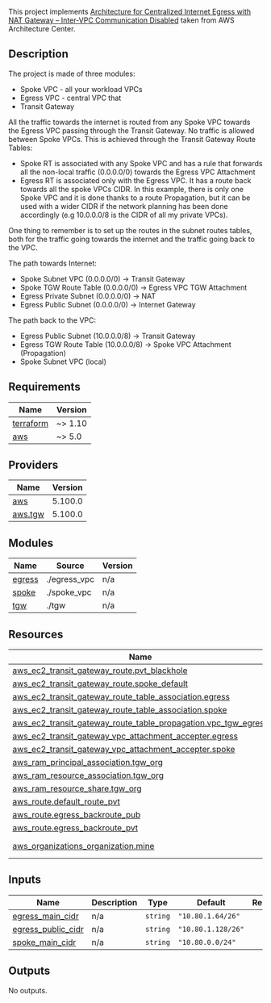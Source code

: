 This project implements [Architecture for Centralized Internet Egress with NAT Gateway – Inter-VPC Communication Disabled](https://aws.amazon.com/architecture/?cards-all.sort-by=item.additionalFields.sortDate&cards-all.sort-order=desc&awsf.content-type=*all&awsf.methodology=*all&awsf.tech-category=*all&awsf.industries=*all&cards-all.q=egress&cards-all.q_operator=AND&awsm.page-cards-all=1) taken from AWS Architecture Center.

## Description

The project is made of three modules:
* Spoke VPC - all your workload VPCs
* Egress VPC - central VPC that
* Transit Gateway

All the traffic towards the internet is routed from any Spoke VPC towards the Egress VPC passing through the Transit Gateway. No traffic is allowed between Spoke VPCs. This is achieved through the Transit Gateway Route Tables:
* Spoke RT is associated with any Spoke VPC and has a rule that forwards all the non-local traffic (0.0.0.0/0) towards the Egress VPC Attachment
* Egress RT is associated only with the Egress VPC. It has a route back towards all the spoke VPCs CIDR. In this example, there is only one Spoke VPC and it is done thanks to a route Propagation, but it can be used with a wider CIDR if the network planning has been done accordingly (e.g 10.0.0.0/8 is the CIDR of all my private VPCs).

One thing to remember is to set up the routes in the subnet routes tables, both for the traffic going towards the internet and the traffic going back to the VPC.


The path towards Internet:
* Spoke Subnet VPC (0.0.0.0/0) -> Transit Gateway
* Spoke TGW Route Table  (0.0.0.0/0) ->  Egress VPC TGW Attachment
* Egress Private Subnet (0.0.0.0/0) -> NAT
* Egress Public Subnet (0.0.0.0/0) -> Internet Gateway

The path back to the VPC:
* Egress Public Subnet (10.0.0.0/8) -> Transit Gateway
* Egress TGW Route Table (10.0.0.0/8) -> Spoke VPC Attachment (Propagation)
* Spoke Subnet VPC (local)

<!-- BEGIN_TF_DOCS -->
## Requirements

| Name | Version |
|------|---------|
| <a name="requirement_terraform"></a> [terraform](#requirement\_terraform) | ~> 1.10 |
| <a name="requirement_aws"></a> [aws](#requirement\_aws) | ~> 5.0 |

## Providers

| Name | Version |
|------|---------|
| <a name="provider_aws"></a> [aws](#provider\_aws) | 5.100.0 |
| <a name="provider_aws.tgw"></a> [aws.tgw](#provider\_aws.tgw) | 5.100.0 |

## Modules

| Name | Source | Version |
|------|--------|---------|
| <a name="module_egress"></a> [egress](#module\_egress) | ./egress_vpc | n/a |
| <a name="module_spoke"></a> [spoke](#module\_spoke) | ./spoke_vpc | n/a |
| <a name="module_tgw"></a> [tgw](#module\_tgw) | ./tgw | n/a |

## Resources

| Name | Type |
|------|------|
| [aws_ec2_transit_gateway_route.pvt_blackhole](https://registry.terraform.io/providers/hashicorp/aws/latest/docs/resources/ec2_transit_gateway_route) | resource |
| [aws_ec2_transit_gateway_route.spoke_default](https://registry.terraform.io/providers/hashicorp/aws/latest/docs/resources/ec2_transit_gateway_route) | resource |
| [aws_ec2_transit_gateway_route_table_association.egress](https://registry.terraform.io/providers/hashicorp/aws/latest/docs/resources/ec2_transit_gateway_route_table_association) | resource |
| [aws_ec2_transit_gateway_route_table_association.spoke](https://registry.terraform.io/providers/hashicorp/aws/latest/docs/resources/ec2_transit_gateway_route_table_association) | resource |
| [aws_ec2_transit_gateway_route_table_propagation.vpc_tgw_egress](https://registry.terraform.io/providers/hashicorp/aws/latest/docs/resources/ec2_transit_gateway_route_table_propagation) | resource |
| [aws_ec2_transit_gateway_vpc_attachment_accepter.egress](https://registry.terraform.io/providers/hashicorp/aws/latest/docs/resources/ec2_transit_gateway_vpc_attachment_accepter) | resource |
| [aws_ec2_transit_gateway_vpc_attachment_accepter.spoke](https://registry.terraform.io/providers/hashicorp/aws/latest/docs/resources/ec2_transit_gateway_vpc_attachment_accepter) | resource |
| [aws_ram_principal_association.tgw_org](https://registry.terraform.io/providers/hashicorp/aws/latest/docs/resources/ram_principal_association) | resource |
| [aws_ram_resource_association.tgw_org](https://registry.terraform.io/providers/hashicorp/aws/latest/docs/resources/ram_resource_association) | resource |
| [aws_ram_resource_share.tgw_org](https://registry.terraform.io/providers/hashicorp/aws/latest/docs/resources/ram_resource_share) | resource |
| [aws_route.default_route_pvt](https://registry.terraform.io/providers/hashicorp/aws/latest/docs/resources/route) | resource |
| [aws_route.egress_backroute_pub](https://registry.terraform.io/providers/hashicorp/aws/latest/docs/resources/route) | resource |
| [aws_route.egress_backroute_pvt](https://registry.terraform.io/providers/hashicorp/aws/latest/docs/resources/route) | resource |
| [aws_organizations_organization.mine](https://registry.terraform.io/providers/hashicorp/aws/latest/docs/data-sources/organizations_organization) | data source |

## Inputs

| Name | Description | Type | Default | Required |
|------|-------------|------|---------|:--------:|
| <a name="input_egress_main_cidr"></a> [egress\_main\_cidr](#input\_egress\_main\_cidr) | n/a | `string` | `"10.80.1.64/26"` | no |
| <a name="input_egress_public_cidr"></a> [egress\_public\_cidr](#input\_egress\_public\_cidr) | n/a | `string` | `"10.80.1.128/26"` | no |
| <a name="input_spoke_main_cidr"></a> [spoke\_main\_cidr](#input\_spoke\_main\_cidr) | n/a | `string` | `"10.80.0.0/24"` | no |

## Outputs

No outputs.
<!-- END_TF_DOCS -->
